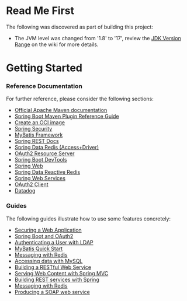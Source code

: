 # Read Me First

The following was discovered as part of building this project:

* The JVM level was changed from '1.8' to '17', review
  the [JDK Version Range](https://github.com/spring-projects/spring-framework/wiki/Spring-Framework-Versions#jdk-version-range)
  on the wiki for more details.

# Getting Started

### Reference Documentation

For further reference, please consider the following sections:

* [Official Apache Maven documentation](https://maven.apache.org/guides/index.html)
* [Spring Boot Maven Plugin Reference Guide](https://docs.spring.io/spring-boot/docs/3.0.3/maven-plugin/reference/html/)
* [Create an OCI image](https://docs.spring.io/spring-boot/docs/3.0.3/maven-plugin/reference/html/#build-image)
* [Spring Security](https://docs.spring.io/spring-boot/docs/3.0.3/reference/htmlsingle/#web.security)
* [MyBatis Framework](https://mybatis.org/spring-boot-starter/mybatis-spring-boot-autoconfigure/)
* [Spring REST Docs](https://docs.spring.io/spring-restdocs/docs/current/reference/html5/)
* [Spring Data Redis (Access+Driver)](https://docs.spring.io/spring-boot/docs/3.0.3/reference/htmlsingle/#data.nosql.redis)
* [OAuth2 Resource Server](https://docs.spring.io/spring-boot/docs/3.0.3/reference/htmlsingle/#web.security.oauth2.server)
* [Spring Boot DevTools](https://docs.spring.io/spring-boot/docs/3.0.3/reference/htmlsingle/#using.devtools)
* [Spring Web](https://docs.spring.io/spring-boot/docs/3.0.3/reference/htmlsingle/#web)
* [Spring Data Reactive Redis](https://docs.spring.io/spring-boot/docs/3.0.3/reference/htmlsingle/#data.nosql.redis)
* [Spring Web Services](https://docs.spring.io/spring-boot/docs/3.0.3/reference/htmlsingle/#io.webservices)
* [OAuth2 Client](https://docs.spring.io/spring-boot/docs/3.0.3/reference/htmlsingle/#web.security.oauth2.client)
* [Datadog](https://docs.spring.io/spring-boot/docs/3.0.3/reference/htmlsingle/#actuator.metrics.export.datadog)

### Guides

The following guides illustrate how to use some features concretely:

* [Securing a Web Application](https://spring.io/guides/gs/securing-web/)
* [Spring Boot and OAuth2](https://spring.io/guides/tutorials/spring-boot-oauth2/)
* [Authenticating a User with LDAP](https://spring.io/guides/gs/authenticating-ldap/)
* [MyBatis Quick Start](https://github.com/mybatis/spring-boot-starter/wiki/Quick-Start)
* [Messaging with Redis](https://spring.io/guides/gs/messaging-redis/)
* [Accessing data with MySQL](https://spring.io/guides/gs/accessing-data-mysql/)
* [Building a RESTful Web Service](https://spring.io/guides/gs/rest-service/)
* [Serving Web Content with Spring MVC](https://spring.io/guides/gs/serving-web-content/)
* [Building REST services with Spring](https://spring.io/guides/tutorials/rest/)
* [Messaging with Redis](https://spring.io/guides/gs/messaging-redis/)
* [Producing a SOAP web service](https://spring.io/guides/gs/producing-web-service/)

